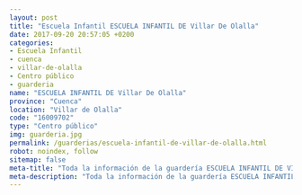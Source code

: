 ```yaml
---
layout: post
title: "Escuela Infantil ESCUELA INFANTIL DE Villar De Olalla"
date: 2017-09-20 20:57:05 +0200
categories:
- Escuela Infantil
- cuenca
- villar-de-olalla
- Centro público
- guarderia
name: "ESCUELA INFANTIL DE Villar De Olalla"
province: "Cuenca"
location: "Villar de Olalla"
code: "16009702"
type: "Centro público"
img: guarderia.jpg
permalink: /guarderias/escuela-infantil-de-villar-de-olalla.html
robot: noindex, follow
sitemap: false
meta-title: "Toda la información de la guardería ESCUELA INFANTIL DE VILLAR DE OLALLA"
meta-description: "Toda la información de la guardería ESCUELA INFANTIL DE VILLAR DE OLALLA"
---
```

